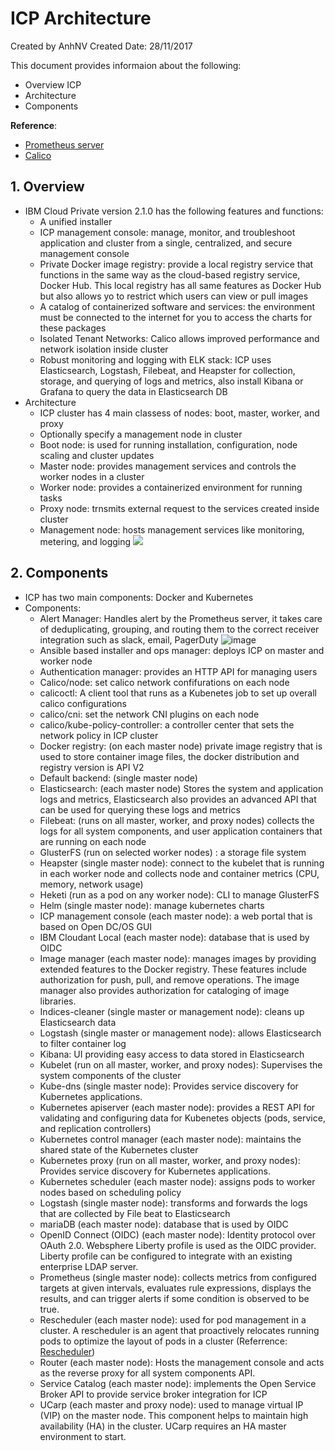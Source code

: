 # ICP Architecture
Created by AnhNV Created Date: 28/11/2017

This document provides informaion about the following:

- Overview ICP
- Architecture
- Components

**Reference**:
- [Prometheus server][prometheus-server]
- [Calico][calico-release]

## 1. Overview
* IBM Cloud Private version 2.1.0 has the following features and functions:
    * A unified installer
    * ICP management console: manage, monitor, and troubleshoot application and cluster from a single, centralized, and secure management console
    * Private Docker image registry: provide a local registry service that functions in the same way as the cloud-based registry service, Docker Hub. This local registry has all same features as Docker Hub but also allows yo to restrict which users can view or pull images
    * A catalog of containerized software and services: the environment must be connected to the internet for you to access the charts for these packages
    * Isolated Tenant Networks: Calico allows improved performance and network isolation inside cluster
    * Robust monitoring and logging with ELK stack: ICP uses Elasticsearch, Logstash, Filebeat, and Heapster for collection, storage, and querying of logs and metrics, also install Kibana or Grafana to query the data in Elasticsearch DB
* Architecture
    * ICP cluster has 4 main classess of nodes: boot, master, worker, and proxy
    * Optionally specify a management node in cluster
    * Boot node: is used for running installation, configuration, node scaling and cluster updates
    * Master node: provides management services and controls the worker nodes in a cluster
    * Worker node: provides a containerized environment for running tasks
    * Proxy node: trnsmits external request to the services created inside cluster
    * Management node: hosts management services like monitoring, metering, and logging
![](https://user-images.githubusercontent.com/14268190/33314936-c015962e-d461-11e7-9e95-f490a95b7a9a.png)

## 2. Components
* ICP has two main components: Docker and Kubernetes
* Components:
    * Alert Manager: Handles alert by the Prometheus server, it takes care of deduplicating, grouping, and routing them to the correct receiver integration such as slack, email, PagerDuty
    ![image](https://user-images.githubusercontent.com/14268190/33357279-c9ded994-d4f3-11e7-9b21-9a52c040a785.png)
    * Ansible based installer and ops manager: deploys ICP on master and worker node
    * Authentication manager: provides an HTTP API for managing users
    * Calico/node: set calico network confifurations on each node
    * calicoctl: A client tool that runs as a Kubenetes job to set up overall calico configurations
    * calico/cni: set the network CNI plugins on each node
    * calico/kube-policy-controller: a controller center that sets the network policy in ICP cluster
    * Docker registry: (on each master node) private image registry that is used to store container image files, the docker distribution and registry version is API V2
    * Default backend: (single master node) 
    * Elasticsearch: (each master node) Stores the system and application logs and metrics, Elasticsearch also provides an advanced API that can be used for querying these logs and metrics
    * Filebeat: (runs on all master, worker, and proxy nodes) collects the logs for all system components, and user application containers that are running on each node
    * GlusterFS (run on selected worker nodes) : a storage file system
    * Heapster (single master node): connect to the kubelet that is running in each worker node and collects node and container metrics (CPU, memory, network usage)
    * Heketi (run as a pod on any worker node): CLI to manage GlusterFS
    * Helm (single master node): manage kubernetes charts
    * ICP management console (each master node): a web portal that is based on Open DC/OS GUI
    * IBM Cloudant Local (each master node): database that is used by OIDC
    * Image manager (each master node): manages images by providing extended features to the Docker registry. These features include authorization for push, pull, and remove operations. The image manager also provides authorization for cataloging of image libraries.
    * Indices-cleaner (single master or management node): cleans up Elasticsearch data
    * Logstash (single master or management node): allows Elasticsearch to filter container log
    * Kibana: UI providing easy access to data stored in Elasticsearch
    * Kubelet (run on all master, worker, and proxy nodes): Supervises the system components of the cluster
    * Kube-dns (single master node): Provides service discovery for Kubernetes applications.
    * Kubernetes apiserver (each master node): provides a REST API for validating and configuring data for Kubenetes objects (pods, service, and replication controllers)
    * Kubernetes control manager (each master node): maintains the shared state of the Kubernetes cluster
    * Kubernetes proxy (run on all master, worker, and proxy nodes): Provides service discovery for Kubernetes applications.
    * Kubernetes scheduler (each master node): assigns pods to worker nodes based on scheduling policy
    * Logstash (single master node): transforms and forwards the logs that are collected by File beat to Elasticsearch
    * mariaDB (each master node): database that is used by OIDC
    * OpenID Connect (OIDC) (each master node): Identity protocol over OAuth 2.0. Websphere Liberty profile is used as the OIDC provider. Liberty profile can be configured to integrate with an existing enterprise LDAP server.
    * Prometheus (single master node): collects metrics from configured targets at given intervals, evaluates rule expressions, displays the results, and can trigger alerts if some condition is observed to be true.
    * Rescheduler (each master node): used for pod management in a cluster. A rescheduler is an agent that proactively relocates running pods to optimize the layout of pods in a cluster (Referrence: [Rescheduler][rescheduler])
    * Router (each master node): Hosts the management console and acts as the reverse proxy for all system components API.
    * Service Catalog (each master node): implements the Open Service Broker API to provide service broker integration for ICP
    * UCarp (each master and proxy node): used to manage virtual IP (VIP) on the master node. This component helps to maintain high availability (HA) in the cluster. UCarp requires an HA master environment to start.

[prometheus-server]: <https://prometheus.io/docs/introduction/overview/>
[calico-release]:<https://docs.projectcalico.org/v2.4/releases/>
[rescheduler]:<https://github.com/kubernetes/community/blob/master/contributors/design-proposals/scheduling/rescheduler.md>